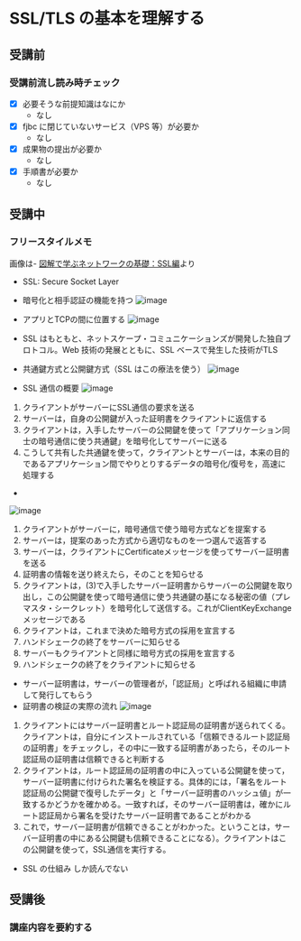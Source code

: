 # SSL/TLS の基本を理解する

## 受講前

### 受講前流し読み時チェック

- [x] 必要そうな前提知識はなにか
  - なし
- [x] fjbc に閉じていないサービス（VPS 等）が必要か
  - なし
- [x] 成果物の提出が必要か
  - なし
- [x] 手順書が必要か
  - なし

## 受講中

### フリースタイルメモ

画像は- [図解で学ぶネットワークの基礎：SSL編](https://xtech.nikkei.com/it/article/COLUMN/20071002/283518/)より

- SSL: Secure Socket Layer

- 暗号化と相手認証の機能を持つ
![image](https://user-images.githubusercontent.com/388166/155834134-5cd81bfa-d7f1-41c4-b4f2-7b0211602113.png)

- アプリとTCPの間に位置する
![image](https://user-images.githubusercontent.com/388166/155834217-2e1429b0-e409-44ef-8ed9-0dbd51966ae1.png)

- SSL はもともと、ネットスケープ・コミュニケーションズが開発した独自プロトコル。Web 技術の発展とともに、SSL ベースで発生した技術がTLS

- 共通鍵方式と公開鍵方式（SSL はこの療法を使う）
![image](https://user-images.githubusercontent.com/388166/155834340-e4aff785-1287-49cc-a87d-cd617faecac0.png)

- SSL 通信の概要
![image](https://user-images.githubusercontent.com/388166/155834466-b6f77813-7550-44f4-987b-32bb5c0d09ab.png)
1. クライアントがサーバーにSSL通信の要求を送る
2. サーバーは，自身の公開鍵が入った証明書をクライアントに返信する
3. クライアントは，入手したサーバーの公開鍵を使って「アプリケーション同士の暗号通信に使う共通鍵」を暗号化してサーバーに送る
4. こうして共有した共通鍵を使って，クライアントとサーバーは，本来の目的であるアプリケーション間でやりとりするデータの暗号化/復号を，高速に処理する

- 
![image](https://user-images.githubusercontent.com/388166/155834715-8ca2e43c-7ba4-41e9-920d-ef4f89e2405c.png)
1. クライアントがサーバーに，暗号通信で使う暗号方式などを提案する
2. サーバーは，提案のあった方式から適切なものを一つ選んで返答する
3. サーバーは，クライアントにCertificateメッセージを使ってサーバー証明書を送る
4. 証明書の情報を送り終えたら，そのことを知らせる
5. クライアントは，(3)で入手したサーバー証明書からサーバーの公開鍵を取り出し，この公開鍵を使って暗号通信に使う共通鍵の基になる秘密の値（プレマスタ・シークレット）を暗号化して送信する。これがClientKeyExchangeメッセージである
6. クライアントは，これまで決めた暗号方式の採用を宣言する
7. ハンドシェークの終了をサーバーに知らせる
8. サーバーもクライアントと同様に暗号方式の採用を宣言する
9. ハンドシェークの終了をクライアントに知らせる

- サーバー証明書は，サーバーの管理者が，「認証局」と呼ばれる組織に申請して発行してもらう
- 証明書の検証の実際の流れ
![image](https://user-images.githubusercontent.com/388166/155835299-7a26454d-aba3-4f4c-ba4b-c6c48c7edfa9.png)
1. クライアントにはサーバー証明書とルート認証局の証明書が送られてくる。クライアントは，自分にインストールされている「信頼できるルート認証局の証明書」をチェックし，その中に一致する証明書があったら，そのルート認証局の証明書は信頼できると判断する
2. クライアントは，ルート認証局の証明書の中に入っている公開鍵を使って，サーバー証明書に付けられた署名を検証する。具体的には，「署名をルート認証局の公開鍵で復号したデータ」と「サーバー証明書のハッシュ値」が一致するかどうかを確かめる。一致すれば，そのサーバー証明書は，確かにルート認証局から署名を受けたサーバー証明書であることがわかる
3. これで，サーバー証明書が信頼できることがわかった。ということは，サーバー証明書の中にある公開鍵も信頼できることになる）。クライアントはこの公開鍵を使って，SSL通信を実行する。

- SSL の仕組み しか読んでない

## 受講後

### 講座内容を要約する
